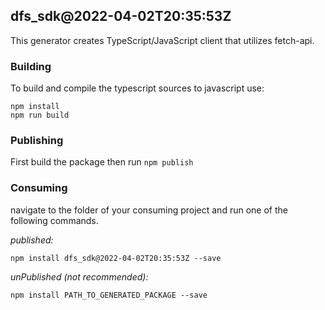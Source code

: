 ## dfs_sdk@2022-04-02T20:35:53Z

This generator creates TypeScript/JavaScript client that utilizes fetch-api.

### Building

To build and compile the typescript sources to javascript use:
```
npm install
npm run build
```

### Publishing

First build the package then run ```npm publish```

### Consuming

navigate to the folder of your consuming project and run one of the following commands.

_published:_

```
npm install dfs_sdk@2022-04-02T20:35:53Z --save
```

_unPublished (not recommended):_

```
npm install PATH_TO_GENERATED_PACKAGE --save
